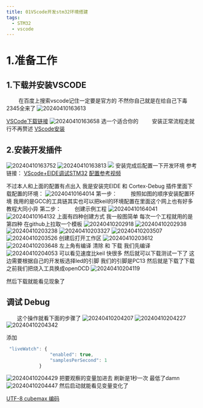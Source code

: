 ```yaml
---
title: 01VScode开发stm32环境搭建
tags:
  - STM32
  - vscode
---
```


# 1.准备工作
## 1.下载并安装VSCODE
&ensp;&ensp;&ensp;&ensp; 在百度上搜索vscode记住一定要是官方的
不然你自己就是在给自己下毒2345全来了
![20240410163613](https://cdn.jsdelivr.net/gh/YangSongL1n/img_bed/20240410163613.png)

[VSCode下载链接](https://code.visualstudio.com/Download)
![20240410163658](https://cdn.jsdelivr.net/gh/YangSongL1n/img_bed/20240410163658.png)
选一个适合你的
&ensp;&ensp;&ensp;&ensp; 安装正常流程走就行不再赘述
[VScode安装](https://blog.csdn.net/qq_30640671/article/details/109704940)
## 2.安装开发插件
![20240410163752](https://cdn.jsdelivr.net/gh/YangSongL1n/img_bed/20240410163752.png)
![20240410163813](https://cdn.jsdelivr.net/gh/YangSongL1n/img_bed/20240410163813.png)
![](https://cdn.jsdelivr.net/gh/YangSongL1n/img_bed/![img](httpsimg2023.cnblogs.comblog30221202024023022120-20240223113533816-501832047.png).png)
安装完成后配置一下开发环境
参考链接：
[VScode+EIDE调试STM32](https://www.bilibili.com/read/cv25446441/?jump_opus=1)
[配置参考视频](https://www.bilibili.com/video/BV1S94y1e7xQ/?vd_source=10f897775825a5c2734444dd7eb2464c)

不过本人和上面的配置有点出入
我是安装完EIDE 和 Cortex-Debug 插件里面下载配置的环境：
![20240410164014](https://cdn.jsdelivr.net/gh/YangSongL1n/img_bed/20240410164014.png)
第一步：
&ensp;&ensp;&ensp;&ensp; 按照如图的顺序安装配置环境 我用的是GCC的工具链其实也可以把keil的环境配置在里面这个网上也有好多教程大同小异 
第二步：
&ensp;&ensp;&ensp;&ensp; 创建示例工程
![20240410164041](https://cdn.jsdelivr.net/gh/YangSongL1n/img_bed/20240410164041.png)
![20240410164132](https://cdn.jsdelivr.net/gh/YangSongL1n/img_bed/20240410164132.png)
上面有四种创建方式 我一般图简单 每次一个工程就用的是第四种
在github上拉取一个模板
![20240410202918](https://cdn.jsdelivr.net/gh/YangSongL1n/img_bed/20240410202918.png)
![20240410202938](https://cdn.jsdelivr.net/gh/YangSongL1n/img_bed/20240410202938.png)
![20240410203238](https://cdn.jsdelivr.net/gh/YangSongL1n/img_bed/20240410203238.png)
![20240410203327](https://cdn.jsdelivr.net/gh/YangSongL1n/img_bed/20240410203327.png)
![20240410203507](https://cdn.jsdelivr.net/gh/YangSongL1n/img_bed/20240410203507.png)
![20240410203526](https://cdn.jsdelivr.net/gh/YangSongL1n/img_bed/20240410203526.png)
创建后打开工作区
![20240410203612](https://cdn.jsdelivr.net/gh/YangSongL1n/img_bed/20240410203612.png)
![20240410203648](https://cdn.jsdelivr.net/gh/YangSongL1n/img_bed/20240410203648.png)
左上角有编译 清除 和 下载
我们先编译
![20240410204053](https://cdn.jsdelivr.net/gh/YangSongL1n/img_bed/20240410204053.png)
可以看见速度比keil 快很多
然后就可以下载测试一下了 这边需要根据自己的开发板选择led的引脚 我们的引脚是PC13
然后就是下载了下载之前我们把烧入工具换成openOCD
![20240410204119](https://cdn.jsdelivr.net/gh/YangSongL1n/img_bed/20240410204119.png)

然后下载就能看见现象了
## 调试 Debug
&ensp;&ensp;&ensp;&ensp;这个操作就看下面的步骤了
![20240410204207](https://cdn.jsdelivr.net/gh/YangSongL1n/img_bed/20240410204207.png)
![20240410204227](https://cdn.jsdelivr.net/gh/YangSongL1n/img_bed/20240410204227.png)
![20240410204342](https://cdn.jsdelivr.net/gh/YangSongL1n/img_bed/20240410204342.png)

添加
```js
 "liveWatch": {
                "enabled": true,
                "samplesPerSecond": 1
            }
```
![20240410204429](https://cdn.jsdelivr.net/gh/YangSongL1n/img_bed/20240410204429.png)
把要观察的变量加进去
刷新是1秒一次 最低了damn 
![20240410204447](https://cdn.jsdelivr.net/gh/YangSongL1n/img_bed/20240410204447.png)
然后启动就能看见变量变化了

[UTF-8 cubemax 编码](https://blog.csdn.net/weixin_49497012/article/details/118499056)
